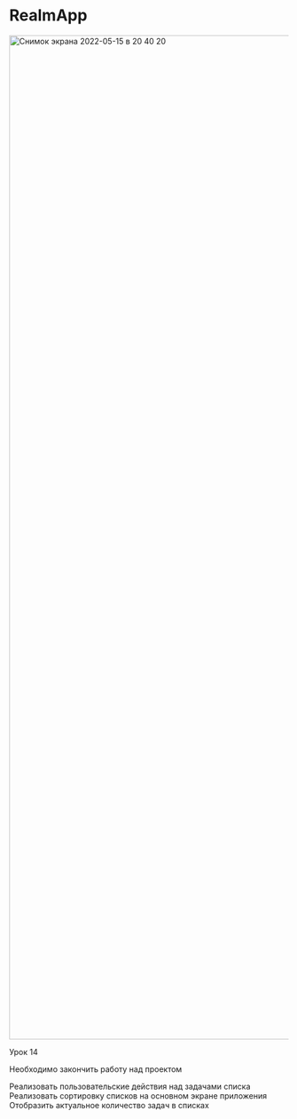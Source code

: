 # RealmApp
<img width="1809" alt="Снимок экрана 2022-05-15 в 20 40 20" src="https://user-images.githubusercontent.com/62894376/168481412-dd8fdd15-eb8e-41d9-9b03-869f7d4111d8.png">

Урок 14

Необходимо закончить работу над проектом

Реализовать пользовательские действия над задачами списка
Реализовать сортировку списков на основном экране приложения
Отобразить актуальное количество задач в списках
